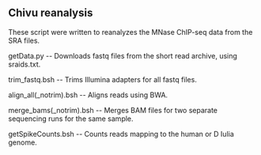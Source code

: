 ## Chivu reanalysis

These script were written to reanalyzes the MNase ChIP-seq data from the SRA files. 

getData.py -- Downloads fastq files from the short read archive, using sraids.txt.

trim_fastq.bsh -- Trims Illumina adapters for all fastq files.

align_all(_notrim).bsh -- Aligns reads using BWA.

merge_bams(_notrim).bsh -- Merges BAM files for two separate sequencing runs for the same sample. 

getSpikeCounts.bsh -- Counts reads mapping to the human or D Iulia genome.
